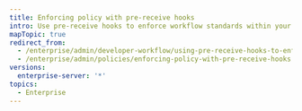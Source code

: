 ```yaml
---
title: Enforcing policy with pre-receive hooks
intro: Use pre-receive hooks to enforce workflow standards within your organization. Pre-receive hooks require code to pass a pre-defined set of quality checks before the push is accepted into the repository.
mapTopic: true
redirect_from:
  - /enterprise/admin/developer-workflow/using-pre-receive-hooks-to-enforce-policy
  - /enterprise/admin/policies/enforcing-policy-with-pre-receive-hooks
versions:
  enterprise-server: '*'
topics:
  - Enterprise
---
```


